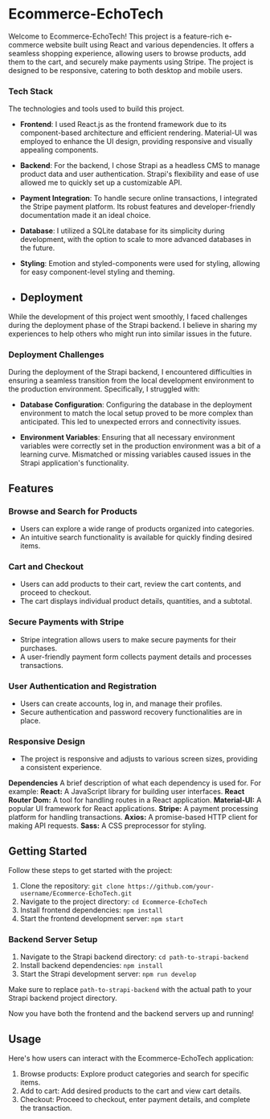 # Ecommerce-EchoTech

Welcome to Ecommerce-EchoTech! This project is a feature-rich e-commerce website built using React and various dependencies. 
It offers a seamless shopping experience, allowing users to browse products, add them to the cart, and securely make payments using Stripe. 
The project is designed to be responsive, catering to both desktop and mobile users.

### Tech Stack

The technologies and tools used to build this project.

- **Frontend**: I used React.js as the frontend framework due to its component-based architecture and efficient rendering. Material-UI was employed to enhance the UI design, providing responsive and visually appealing components.

- **Backend**: For the backend, I chose Strapi as a headless CMS to manage product data and user authentication. Strapi's flexibility and ease of use allowed me to quickly set up a customizable API.

- **Payment Integration**: To handle secure online transactions, I integrated the Stripe payment platform. Its robust features and developer-friendly documentation made it an ideal choice.

- **Database**: I utilized a SQLite database for its simplicity during development, with the option to scale to more advanced databases in the future.

- **Styling**: Emotion and styled-components were used for styling, allowing for easy component-level styling and theming.

- ## Deployment

While the development of this project went smoothly, I faced challenges during the deployment phase of the Strapi backend. I believe in sharing my experiences to help others who might run into similar issues in the future.

### Deployment Challenges

During the deployment of the Strapi backend, I encountered difficulties in ensuring a seamless transition from the local development environment to the production environment. Specifically, I struggled with:

- **Database Configuration**: Configuring the database in the deployment environment to match the local setup proved to be more complex than anticipated. This led to unexpected errors and connectivity issues.

- **Environment Variables**: Ensuring that all necessary environment variables were correctly set in the production environment was a bit of a learning curve. Mismatched or missing variables caused issues in the Strapi application's functionality.





## Features

### Browse and Search for Products
- Users can explore a wide range of products organized into categories.
- An intuitive search functionality is available for quickly finding desired items.

### Cart and Checkout
- Users can add products to their cart, review the cart contents, and proceed to checkout.
- The cart displays individual product details, quantities, and a subtotal.

### Secure Payments with Stripe
- Stripe integration allows users to make secure payments for their purchases.
- A user-friendly payment form collects payment details and processes transactions.

### User Authentication and Registration
- Users can create accounts, log in, and manage their profiles.
- Secure authentication and password recovery functionalities are in place.

### Responsive Design
- The project is responsive and adjusts to various screen sizes, providing a consistent experience.

**Dependencies**
 A brief description of what each dependency is used for. 
 For example:
**React:** A JavaScript library for building user interfaces.
**React Router Dom:** A tool for handling routes in a React application.
**Material-UI:** A popular UI framework for React applications.
**Stripe:** A payment processing platform for handling transactions.
**Axios:** A promise-based HTTP client for making API requests.
**Sass:** A CSS preprocessor for styling.

## Getting Started

Follow these steps to get started with the project:

1. Clone the repository: `git clone https://github.com/your-username/Ecommerce-EchoTech.git`
2. Navigate to the project directory: `cd Ecommerce-EchoTech`
3. Install frontend dependencies: `npm install`
4. Start the frontend development server: `npm start`

### Backend Server Setup

1. Navigate to the Strapi backend directory: `cd path-to-strapi-backend`
2. Install backend dependencies: `npm install`
3. Start the Strapi development server: `npm run develop`

Make sure to replace `path-to-strapi-backend` with the actual path to your Strapi backend project directory.

Now you have both the frontend and the backend servers up and running!

## Usage

Here's how users can interact with the Ecommerce-EchoTech application:

1. Browse products: Explore product categories and search for specific items.
2. Add to cart: Add desired products to the cart and view cart details.
3. Checkout: Proceed to checkout, enter payment details, and complete the transaction.


